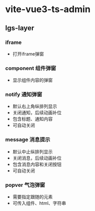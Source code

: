 # vite-vue3-ts-admin

## lgs-layer

### iframe

- 打开iframe弹窗

### component 组件弹窗

- 显示组件内容的弹窗

### notify 通知弹窗

- 默认右上角纵排列显示
- 关闭通知，后续动画补位
- 包含标题、通知内容
- 可自动关闭

### message 消息提示

- 默认中止纵排列显示
- 关闭消息，后续动画补位
- 包含消息内容和关闭按钮
- 可自动关闭

### popver 气泡弹窗

- 需要指定跟随的元素
- 可传入组件、html、字符串

